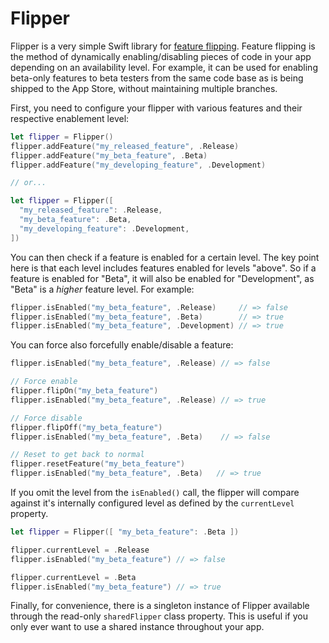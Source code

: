 # Flipper

Flipper is a very simple Swift library for [feature flipping](http://en.wikipedia.org/wiki/Feature_toggle). Feature flipping is the method of dynamically enabling/disabling pieces of code in your app depending on an availability level. For example, it can be used for enabling beta-only features to beta testers from the same code base as is being shipped to the App Store, without maintaining multiple branches.

First, you need to configure your flipper with various features and their respective enablement level:

```swift
let flipper = Flipper()
flipper.addFeature("my_released_feature", .Release)
flipper.addFeature("my_beta_feature", .Beta)
flipper.addFeature("my_developing_feature", .Development)

// or...

let flipper = Flipper([
  "my_released_feature": .Release,
  "my_beta_feature": .Beta,
  "my_developing_feature": .Development,
])
```

You can then check if a feature is enabled for a certain level. The key point here is that each level includes features enabled for levels "above". So if a feature is enabled for "Beta", it will also be enabled for "Development", as "Beta" is a *higher* feature level. For example:

```swift
flipper.isEnabled("my_beta_feature", .Release)     // => false
flipper.isEnabled("my_beta_feature", .Beta)        // => true
flipper.isEnabled("my_beta_feature", .Development) // => true
```

You can force also forcefully enable/disable a feature:

```swift
flipper.isEnabled("my_beta_feature", .Release) // => false

// Force enable
flipper.flipOn("my_beta_feature")
flipper.isEnabled("my_beta_feature", .Release) // => true

// Force disable
flipper.flipOff("my_beta_feature")
flipper.isEnabled("my_beta_feature", .Beta)    // => false

// Reset to get back to normal
flipper.resetFeature("my_beta_feature")
flipper.isEnabled("my_beta_feature", .Beta)   // => true
```

If you omit the level from the `isEnabled()` call, the flipper will compare against it's internally configured level as defined by the `currentLevel` property.

```swift
let flipper = Flipper([ "my_beta_feature": .Beta ])

flipper.currentLevel = .Release
flipper.isEnabled("my_beta_feature") // => false

flipper.currentLevel = .Beta
flipper.isEnabled("my_beta_feature") // => true
```

Finally, for convenience, there is a singleton instance of Flipper available through the read-only `sharedFlipper` class property. This is useful if you only ever want to use a shared instance throughout your app.